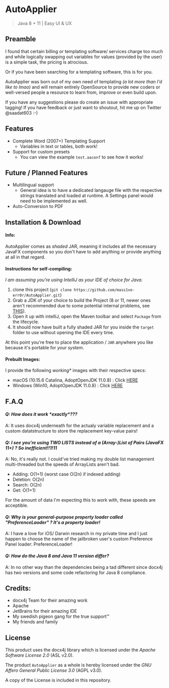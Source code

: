 # AutoApplier
> Java 8 + 11 | Easy UI & UX

## Preamble
I found that certain billing or templating software/ services charge too much and while logically swapping out variables for values (provided by the user) is a simple task, the pricing is atrocious.

Or if you have been searching for a templating software, this is for you.

AutoApplier was born out of my own need of templating _(a lot more than I'd like to lmao)_ and will remain entirely OpenSource to provide new coders or well-versed people a resource to learn from, improve or even build upon.

If you have any suggestions please do create an issue with appropriate tagging!
If you have feedback or just want to shoutout, hit me up on Twitter @saadat603 :-)

## Features
- Complete Word (2007+) Templating Support
	- Variables in text or tables, both work!
- Support for custom presets
	- You can view the example `test.aaconf` to see how it works!

## Future / Planned Features
- Multilingual support
	-  General idea is to have a dedicated langauge file with the respective strings translated and loaded at runtime. A Settings panel would need to be implemented as well.
- Auto-Conversion to PDF

## Installation & Download
#### Info:
AutoApplier comes as _shaded_ JAR, meaning it includes all the necessary JavaFX components so you don't have to add anything or provide anything at all in that regard. 

#### Instructions for self-compiling:
*I am assuming you're using IntelliJ as your IDE of choice for Java.*

1. clone this project (`git clone https://github.com/mass1ve-err0r/AutoApplier.git`)
2. Grab a JDK of your choice to build the Project (8 or 11, newer ones aren't recommended due to some potential internal problems, see [THIS](https://stackoverflow.com/a/56064482)).
3. Open it up with intelliJ, open the Maven toolbar and select `Package` from the lifecycle.
4. It should now have built a fully shaded JAR for you inside the `target` folder to use without opening the IDE every time.

At this point you're free to place the application / `JAR` anywhere you like because it's portable for *your system*.

#### Prebuilt Images:
I provide the following *working\** images with their respective specs:

- macOS (10.15.6 Catalina, AdoptOpenJDK 11.0.8) : Click [HERE](x)
- Windows (Win10, AdoptOpenJDK 11.0.8) : Click [HERE](x2)

## F.A.Q
#### *Q: How does it work \*exactly\*???*
A: It uses docx4j underneath for the actualy variable replacement and a custom datatstructure to store the replacement key-value pairs!

#### *Q: I see you're using TWO LISTS instead of a (Array-)List of Pairs (JavaFX 11+) ? So inefficient!!1!11*
A: No, it's really not. I could've tried making my double list management multi-threaded but the speeds of ArrayLists aren't bad.

-	Adding: O(1+1) (worst case O(2n) if indexed adding)
-	Deletion: O(2n)
-	Search: O(2n)
-	Get: O(1+1)

For the amount of data I'm expecting this to work with, these speeds are acceptible.

#### *Q: Why is your general-purpose property loader called "PreferenceLaoder" ? It's a property loader!*
A: I have a love for iOS/ Darwin research in my private time and I just happen to choose the name of the jailbroken user's custom Preference Panel loader: PreferenceLoader!

#### *Q: How do the Java 8 and Java 11 version differ?*
A: In no other way than the dependencies being a tad different since docx4j has two versions and some code refactoring for Java 8 compliance.


## Credits:
- docx4j Team for their amazing work
- Apache 
- JetBrains for their amazing IDE
- My swedish pigeon gang for the true support™️
- My friends and family

## License
This product uses the docx4j library which is licensed under the *Apache Software License 2.0* (ASL v2.0).

The product `AutoApplier` as a whole is hereby licensed under the *GNU Affero General Public License 3.0* (AGPL v3.0).

A copy of the License is included in this repository.

